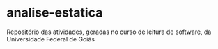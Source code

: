 # analise-estatica
Repositório das atividades, geradas no curso de leitura de software, da Universidade Federal de Goiás 

